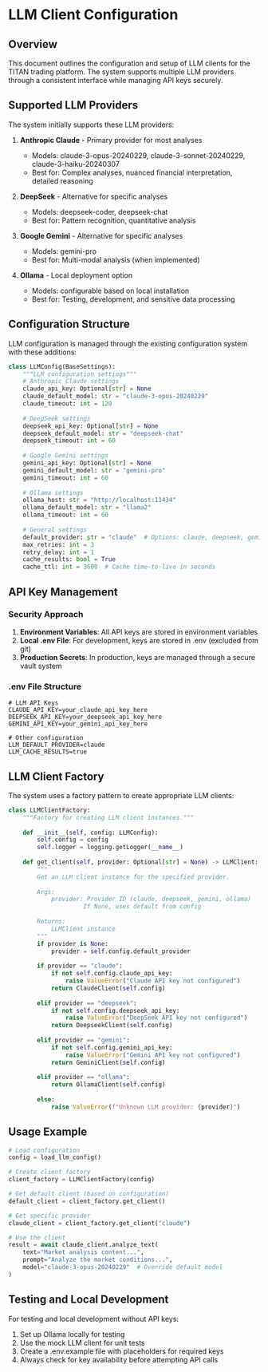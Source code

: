 # LLM Client Configuration

## Overview

This document outlines the configuration and setup of LLM clients for the TITAN trading platform. The system supports multiple LLM providers through a consistent interface while managing API keys securely.

## Supported LLM Providers

The system initially supports these LLM providers:

1. **Anthropic Claude** - Primary provider for most analyses
   - Models: claude-3-opus-20240229, claude-3-sonnet-20240229, claude-3-haiku-20240307
   - Best for: Complex analyses, nuanced financial interpretation, detailed reasoning

2. **DeepSeek** - Alternative for specific analyses
   - Models: deepseek-coder, deepseek-chat
   - Best for: Pattern recognition, quantitative analysis

3. **Google Gemini** - Alternative for specific analyses
   - Models: gemini-pro
   - Best for: Multi-modal analysis (when implemented)

4. **Ollama** - Local deployment option
   - Models: configurable based on local installation
   - Best for: Testing, development, and sensitive data processing

## Configuration Structure

LLM configuration is managed through the existing configuration system with these additions:

```python
class LLMConfig(BaseSettings):
    """LLM configuration settings"""
    # Anthropic Claude settings
    claude_api_key: Optional[str] = None
    claude_default_model: str = "claude-3-opus-20240229"
    claude_timeout: int = 120
    
    # DeepSeek settings
    deepseek_api_key: Optional[str] = None
    deepseek_default_model: str = "deepseek-chat"
    deepseek_timeout: int = 60
    
    # Google Gemini settings
    gemini_api_key: Optional[str] = None
    gemini_default_model: str = "gemini-pro"
    gemini_timeout: int = 60
    
    # Ollama settings
    ollama_host: str = "http://localhost:11434"
    ollama_default_model: str = "llama2"
    ollama_timeout: int = 60
    
    # General settings
    default_provider: str = "claude"  # Options: claude, deepseek, gemini, ollama
    max_retries: int = 3
    retry_delay: int = 1
    cache_results: bool = True
    cache_ttl: int = 3600  # Cache time-to-live in seconds
```

## API Key Management

### Security Approach

1. **Environment Variables**: All API keys are stored in environment variables
2. **Local .env File**: For development, keys are stored in .env (excluded from git)
3. **Production Secrets**: In production, keys are managed through a secure vault system

### .env File Structure

```
# LLM API Keys
CLAUDE_API_KEY=your_claude_api_key_here
DEEPSEEK_API_KEY=your_deepseek_api_key_here
GEMINI_API_KEY=your_gemini_api_key_here

# Other configuration
LLM_DEFAULT_PROVIDER=claude
LLM_CACHE_RESULTS=true
```

## LLM Client Factory

The system uses a factory pattern to create appropriate LLM clients:

```python
class LLMClientFactory:
    """Factory for creating LLM client instances."""
    
    def __init__(self, config: LLMConfig):
        self.config = config
        self.logger = logging.getLogger(__name__)
        
    def get_client(self, provider: Optional[str] = None) -> LLMClient:
        """
        Get an LLM client instance for the specified provider.
        
        Args:
            provider: Provider ID (claude, deepseek, gemini, ollama)
                     If None, uses default from config
        
        Returns:
            LLMClient instance
        """
        if provider is None:
            provider = self.config.default_provider
            
        if provider == "claude":
            if not self.config.claude_api_key:
                raise ValueError("Claude API key not configured")
            return ClaudeClient(self.config)
            
        elif provider == "deepseek":
            if not self.config.deepseek_api_key:
                raise ValueError("DeepSeek API key not configured")
            return DeepseekClient(self.config)
            
        elif provider == "gemini":
            if not self.config.gemini_api_key:
                raise ValueError("Gemini API key not configured")
            return GeminiClient(self.config)
            
        elif provider == "ollama":
            return OllamaClient(self.config)
            
        else:
            raise ValueError(f"Unknown LLM provider: {provider}")
```

## Usage Example

```python
# Load configuration
config = load_llm_config()

# Create client factory
client_factory = LLMClientFactory(config)

# Get default client (based on configuration)
default_client = client_factory.get_client()

# Get specific provider
claude_client = client_factory.get_client("claude")

# Use the client
result = await claude_client.analyze_text(
    text="Market analysis content...",
    prompt="Analyze the market conditions...",
    model="claude-3-opus-20240229"  # Override default model
)
```

## Testing and Local Development

For testing and local development without API keys:
1. Set up Ollama locally for testing
2. Use the mock LLM client for unit tests
3. Create a .env.example file with placeholders for required keys
4. Always check for key availability before attempting API calls
